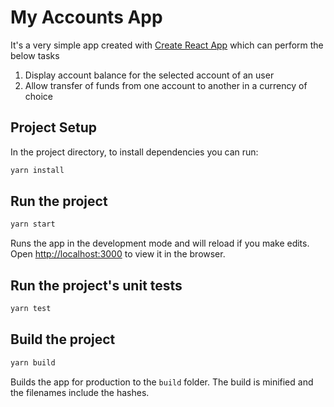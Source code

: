 # My Accounts App

It's a very simple app created with [Create React App](https://github.com/facebook/create-react-app) which can perform the below tasks

1. Display account balance for the selected account of an user
2. Allow transfer of funds from one account to another in a currency of choice

## Project Setup

In the project directory, to install dependencies you can run:

```bash
yarn install
```

## Run the project

```bash
yarn start
```

Runs the app in the development mode and will reload if you make edits.
Open [http://localhost:3000](http://localhost:3000) to view it in the browser.

## Run the project's unit tests

```bash
yarn test
```

## Build the project

```bash
yarn build
```

Builds the app for production to the `build` folder. The build is minified and the filenames include the hashes.
